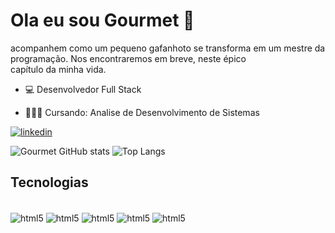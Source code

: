 # Ola eu sou Gourmet 🚀
acompanhem como um pequeno gafanhoto se transforma em um mestre da programação. Nos encontraremos em breve, neste épico capítulo da minha vida.

- 💻 Desenvolvedor Full Stack 

- 🧑🏾‍🎓 Cursando: Analise de Desenvolvimento de Sistemas

[![linkedin](https://img.shields.io/badge/LinkedIn-0077B5?style=for-the-badge&logo=linkedin&logoColor=white)](https://www.linkedin.com/in/gourmet-i-a9836220a/)

![Gourmet GitHub stats](https://github-readme-stats.vercel.app/api?username=ArthurGourmet&show_icons=true&theme=radical)
![Top Langs](https://github-readme-stats.vercel.app/api/top-langs/?username=ArthurGourmet&size_weight=0.5&count_weight=0.5)
## Tecnologias

<div style="display: inline_block"><br/> 
    <img align="center"alt="html5" src="	https://img.shields.io/badge/HTML5-E34F26?style=for-the-badge&logo=html5&logoColor=white" /> 
    <img align="center" alt="html5" src="	https://img.shields.io/badge/CSS3-1572B6?style=for-the-badge&logo=css3&logoColor=white" /> 
    <img align="center" alt="html5" src="https://img.shields.io/badge/JavaScript-F7DF1E?style=for-the-badge&logo=javascript&logoColor=black" /> 
    <img align="center" alt="html5" src="https://img.shields.io/badge/TypeScript-007ACC?style=for-the-badge&logo=typescript&logoColor=white"/> 
    <img align="center" alt="html5" src="https://img.shields.io/badge/React-20232A?style=for-the-badge&logo=react&logoColor=61DAFB"/> 
    
</div>
